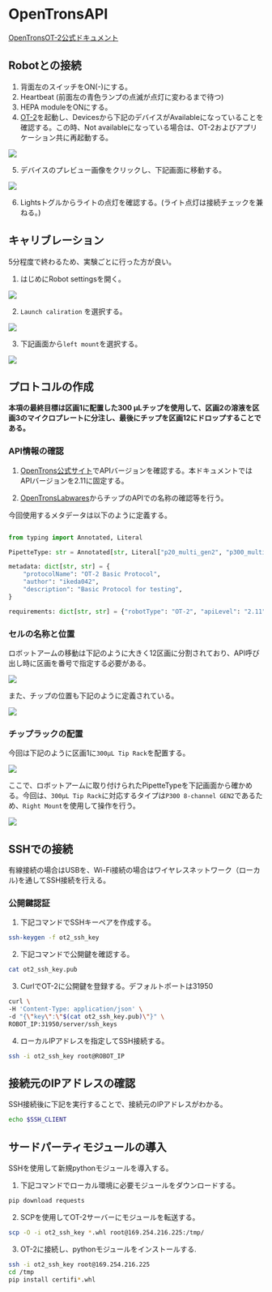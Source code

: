 # OpenTronsAPI
[OpenTronsOT-2公式ドキュメント](https://insights.opentrons.com/hubfs/Products/OT-2/OT-2R%20User%20Manual.pdf
)

## Robotとの接続

1. 背面左のスイッチをON(-)にする。
2. Heartbeat (前面左の青色ランプの点滅が点灯に変わるまで待つ)
3. HEPA moduleをONにする。
4. [OT-2](https://opentrons.com/ot-app/)を起動し、Devicesから下記のデバイスがAvailableになっていることを確認する。この時、Not availableになっている場合は、OT-2およびアプリケーション共に再起動する。

![](docs_images/1.png)

5. デバイスのプレビュー画像をクリックし、下記画面に移動する。
   
![](docs_images/2.png)

6. Lightsトグルからライトの点灯を確認する。(ライト点灯は接続チェックを兼ねる。)


## キャリブレーション

5分程度で終わるため、実験ごとに行った方が良い。

1. はじめにRobot settingsを開く。

![](docs_images/cal2.png)

2. `Launch caliration` を選択する。

![](docs_images/cal3.png)

3. 下記画面から`left mount`を選択する。

![](docs_images/cal4.png)





## プロトコルの作成

**本項の最終目標は区画1に配置した300 µLチップを使用して、区画2の溶液を区画3のマイクロプレートに分注し、最後にチップを区画12にドロップすることである。**

### API情報の確認

1. [OpenTrons公式サイト](https://docs.opentrons.com/v2/versioning.html)でAPIバージョンを確認する。本ドキュメントではAPIバージョンを2.11に固定する。
   
2. [OpenTronsLabwares](https://labware.opentrons.com/)からチップのAPIでの名称の確認等を行う。

今回使用するメタデータは以下のように定義する。

```Python

from typing import Annotated, Literal

PipetteType: str = Annotated[str, Literal["p20_multi_gen2", "p300_multi_gen2"]]

metadata: dict[str, str] = {
    "protocolName": "OT-2 Basic Protocol",
    "author": "ikeda042",
    "description": "Basic Protocol for testing",
}

requirements: dict[str, str] = {"robotType": "OT-2", "apiLevel": "2.11"}
```

### セルの名称と位置

ロボットアームの移動は下記のように大きく12区画に分割されており、API呼び出し時に区画を番号で指定する必要がある。

![](docs_images/3.png)

また、チップの位置も下記のように定義されている。

![](docs_images/4.png)

### チップラックの配置

今回は下記のように区画1に`300µL Tip Rack`を配置する。

![](docs_images/tutorial1-1.jpeg)

ここで、ロボットアームに取り付けられたPipetteTypeを下記画面から確かめる。今回は、`300µL Tip Rack`に対応するタイプは`P300 8-channel GEN2`であるため、`Right Mount`を使用して操作を行う。

![](docs_images/tutorial1-2.png)


## SSHでの接続

有線接続の場合はUSBを、Wi-Fi接続の場合はワイヤレスネットワーク（ローカル)を通してSSH接続を行える。

### 公開鍵認証

1. 下記コマンドでSSHキーペアを作成する。

```bash
ssh-keygen -f ot2_ssh_key
```

2. 下記コマンドで公開鍵を確認する。

```bash
cat ot2_ssh_key.pub
```

3. CurlでOT-2に公開鍵を登録する。デフォルトポートは31950

```bash
curl \
-H 'Content-Type: application/json' \
-d "{\"key\":\"$(cat ot2_ssh_key.pub)\"}" \
ROBOT_IP:31950/server/ssh_keys
```

4. ローカルIPアドレスを指定してSSH接続する。

```bash
ssh -i ot2_ssh_key root@ROBOT_IP
```

## 接続元のIPアドレスの確認

SSH接続後に下記を実行することで、接続元のIPアドレスがわかる。

```bash
echo $SSH_CLIENT
```
## サードパーティモジュールの導入

SSHを使用して新規pythonモジュールを導入する。

1. 下記コマンドでローカル環境に必要モジュールをダウンロードする。

```Bash
pip download requests
```
2. SCPを使用してOT-2サーバーにモジュールを転送する。

```Bash
scp -O -i ot2_ssh_key *.whl root@169.254.216.225:/tmp/
```

3. OT-2に接続し、pythonモジュールをインストールする.

```bash
ssh -i ot2_ssh_key root@169.254.216.225
cd /tmp
pip install certifi*.whl
```
